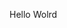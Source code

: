 Hello Wolrd


























































































































































































































































































































































































































































































































































































































































































































































































































































































































































































































































































































































































































































































































































































































































































































































































































































































































































































































































































































































































































































































































































































































































































































































































































































































































































































































































































































































































































































































































































































































































































































































































































































































































































































































































































































































































































































































































































































































































































































































































































































































































































































































































































































































































































































































































































